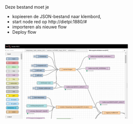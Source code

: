 Deze bestand moet je <br>
 - kopieeren de JSON-bestand naar klembord,  <br>
 - start node red op http://dietpi:1880/#<br>
 - importeren als nieuwe flow <br>
 - Deploy flow <br>
  <br>
  
<img src="https://github.com/pappavis/Easylab4kids_lessen/blob/master/lesmateriaal/082_ESP8266_kattenvoerder/node-red-flows/nodered_flow.jpg?raw=true" width="80%" height="80%">
